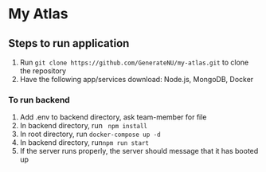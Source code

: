 # My Atlas

## Steps to run application ##
1. Run ``` git clone https://github.com/GenerateNU/my-atlas.git ``` to clone the repository
2. Have the following app/services download: Node.js, MongoDB, Docker
### To run backend
1. Add .env to backend directory, ask team-member for file
2. In backend directory, run ``` npm install```
3. In root directory, run ``` docker-compose up -d ```
4. In backend directory, run``` npm run start ```
5. If the server runs properly, the server should message that it has booted up
